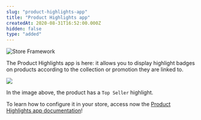 ```yaml
---
slug: "product-highlights-app"
title: "Product Highlights app"
createdAt: 2020-08-31T16:52:00.000Z
hidden: false
type: "added"
---
```


![Store Framework](https://cdn.jsdelivr.net/gh/vtexdocs/dev-portal-content@main/images/product-highlights-app-0.png)

The Product Highlights app is here: it allows you to display highlight badges on products according to the collection or promotion they are linked to.

![](https://cdn.jsdelivr.net/gh/vtexdocs/dev-portal-content@main/images/product-highlights-app-1.png)

In the image above, the product has a `Top Seller` highlight.

To learn how to configure it in your store, access now the [Product Highlights app documentation](https://developers.vtex.com/docs/apps/vtex.product-highlights/)!

